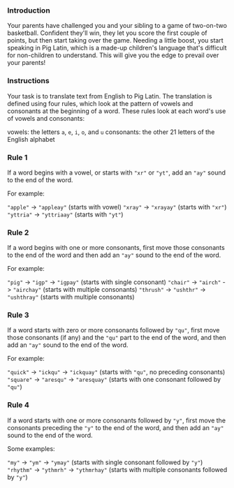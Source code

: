 ### Introduction
Your parents have challenged you and your sibling to a game of two-on-two basketball. Confident they'll win, they let you score the first couple of points, but then start taking over the game. Needing a little boost, you start speaking in Pig Latin, which is a made-up children's language that's difficult for non-children to understand. This will give you the edge to prevail over your parents!

### Instructions
Your task is to translate text from English to Pig Latin. The translation is defined using four rules, which look at the pattern of vowels and consonants at the beginning of a word. These rules look at each word's use of vowels and consonants:

vowels: the letters `a`, `e`, `i`, `o`, and `u`
consonants: the other 21 letters of the English alphabet
### Rule 1
If a word begins with a vowel, or starts with `"xr"` or `"yt"`, add an `"ay"` sound to the end of the word.

For example:

`"apple"` -> `"appleay"` (starts with vowel)
`"xray"` -> `"xrayay"` (starts with `"xr"`)
`"yttria"` -> `"yttriaay"` (starts with `"yt"`)
### Rule 2
If a word begins with one or more consonants, first move those consonants to the end of the word and then add an `"ay"` sound to the end of the word.

For example:

`"pig"` -> `"igp"` -> `"igpay"` (starts with single consonant)
`"chair"` -> `"airch"` -> `"airchay"` (starts with multiple consonants)
`"thrush"` -> `"ushthr"` -> `"ushthray"` (starts with multiple consonants)
### Rule 3
If a word starts with zero or more consonants followed by `"qu"`, first move those consonants (if any) and the `"qu"` part to the end of the word, and then add an `"ay"` sound to the end of the word.

For example:

`"quick"` -> `"ickqu"` -> `"ickquay"` (starts with `"qu"`, no preceding consonants)
`"square"` -> `"aresqu"` -> `"aresquay"` (starts with one consonant followed by `"qu"`)
### Rule 4
If a word starts with one or more consonants followed by `"y"`, first move the consonants preceding the `"y"` to the end of the word, and then add an `"ay"` sound to the end of the word.

Some examples:

`"my"` -> `"ym"` -> `"ymay"` (starts with single consonant followed by `"y"`)
`"rhythm"` -> `"ythmrh"` -> `"ythmrhay"` (starts with multiple consonants followed by `"y"`)